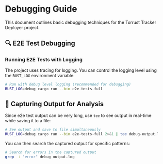 # Debugging Guide

This document outlines basic debugging techniques for the Torrust Tracker Deployer project.

## 🔍 E2E Test Debugging

### Running E2E Tests with Logging

The project uses tracing for logging. You can control the logging level using the `RUST_LOG` environment variable:

```bash
# Run with debug level logging (recommended for debugging)
RUST_LOG=debug cargo run --bin e2e-tests-full
```

## 📄 Capturing Output for Analysis

Since e2e test output can be very long, use `tee` to see output in real-time while saving it to a file:

```bash
# See output and save to file simultaneously
RUST_LOG=debug cargo run --bin e2e-tests-full 2>&1 | tee debug-output.log
```

You can then search the captured output for specific patterns:

```bash
# Search for errors in the captured output
grep -i "error" debug-output.log
```
